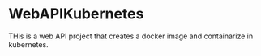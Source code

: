 # WebAPIKubernetes
THis is a web API project that creates a docker image and containarize in kubernetes.
